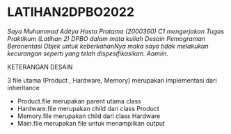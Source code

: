 # LATIHAN2DPBO2022

*Saya Muhammad Aditya Hasta Pratama (2000360) C1 mengerjakan Tugas Praktikum (Latihan 2) DPBO dalam mata kuliah Desain Pemograman Berorientasi Objek untuk keberkahanNya maka saya tidak melakukan kecurangan seperti yang telah dispesifikasikan. Aamiin.*

KETERANGAN DESAIN

3 file utama (Product , Hardware, Memory) merupakan implementasi dari inheritance
- Product.flie merupakan parent utama class
- Hardware.file merupakan child dari class Product
- Memory.file merupakan child dari class Hardware 
- Main.file merupakan file untuk menampilkan output
